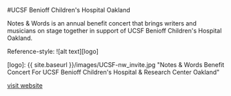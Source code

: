 #UCSF Benioff Children's Hospital Oakland

Notes & Words is an annual benefit concert that brings writers and musicians on stage together in support of UCSF Benioff Children's Hospital Oakland.

Reference-style: 
![alt text][logo]

[logo]: {{ site.baseurl }}/images/UCSF-nw_invite.jpg "Notes & Words Benefit Concert For UCSF Benioff Children's Hospital & Research Center Oakland"

[visit website](http://notesandwords.org)
